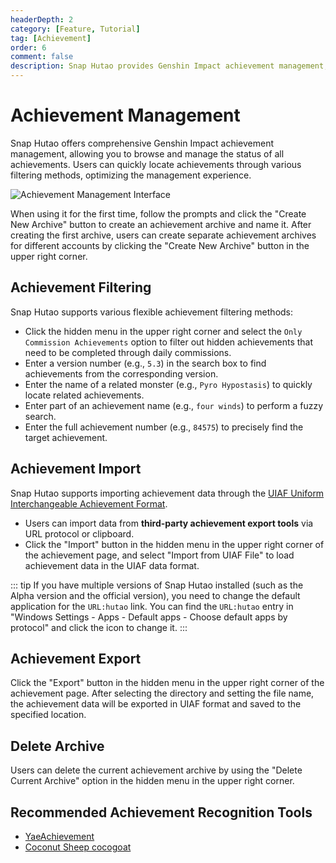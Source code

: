 ```yaml
---
headerDepth: 2
category: [Feature, Tutorial]
tag: [Achievement]
order: 6
comment: false
description: Snap Hutao provides Genshin Impact achievement management, allowing you to browse and manage the status of all achievements. Use the powerful filtering system to easily search for specific achievements.
---
```


# Achievement Management

Snap Hutao offers comprehensive Genshin Impact achievement management, allowing you to browse and manage the status of all achievements. Users can quickly locate achievements through various filtering methods, optimizing the management experience.

<!-- more -->

![Achievement Management Interface](https://img.alicdn.com/imgextra/i1/1797064093/O1CN01fApvim1g6e0xyGQvS_!!1797064093.png_.webp)

When using it for the first time, follow the prompts and click the "Create New Archive" button to create an achievement archive and name it. After creating the first archive, users can create separate achievement archives for different accounts by clicking the "Create New Archive" button in the upper right corner.

## Achievement Filtering

Snap Hutao supports various flexible achievement filtering methods:

- Click the hidden menu in the upper right corner and select the `Only Commission Achievements` option to filter out hidden achievements that need to be completed through daily commissions.
- Enter a version number (e.g., `5.3`) in the search box to find achievements from the corresponding version.
- Enter the name of a related monster (e.g., `Pyro Hypostasis`) to quickly locate related achievements.
- Enter part of an achievement name (e.g., `four winds`) to perform a fuzzy search.
- Enter the full achievement number (e.g., `84575`) to precisely find the target achievement.

## Achievement Import <Badge text="UIAF" type="info" />

Snap Hutao supports importing achievement data through the [UIAF Uniform Interchangeable Achievement Format](https://uigf.org/en/standards/uiaf.html).

- Users can import data from **third-party achievement export tools** via URL protocol or clipboard.
- Click the "Import" button in the hidden menu in the upper right corner of the achievement page, and select "Import from UIAF File" to load achievement data in the UIAF data format.

::: tip
If you have multiple versions of Snap Hutao installed (such as the Alpha version and the official version), you need to change the default application for the `URL:hutao` link. You can find the `URL:hutao` entry in "Windows Settings - Apps - Default apps - Choose default apps by protocol" and click the icon to change it.
:::

## Achievement Export <Badge text="UIAF" type="info" />

Click the "Export" button in the hidden menu in the upper right corner of the achievement page. After selecting the directory and setting the file name, the achievement data will be exported in UIAF format and saved to the specified location.

## Delete Archive

Users can delete the current achievement archive by using the "Delete Current Archive" option in the hidden menu in the upper right corner.

## Recommended Achievement Recognition Tools

- [YaeAchievement](https://github.com/HolographicHat/YaeAchievement) <Badge text="One-Click Achievement Export" type="tip" />
- [Coconut Sheep cocogoat](https://cocogoat.work/) <Badge text="Achievement Guide" type="tip" />
